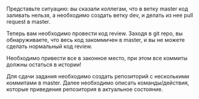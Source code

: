 Представьте ситуацию: вы сказали коллегам, что в ветку master код заливать нельзя, а необходимо создать ветку dev, и делать из нее pull request в master.

Теперь вам необходимо провести код review. Заходя в git repo, вы обнаруживаете, что весь код закоммичен в master, и вы не можете сделать нормальный код review.

Необходимо привести все в законное место, при этом все коммиты должны остаться в истории!

Для сдачи задания необходимо создать репозиторий с несколькими коммитами в master. Далее необходимо описать команды/действия, которые приведения репозитория в актуальное состояние. 

